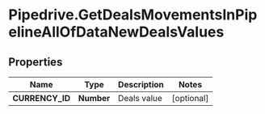 # Pipedrive.GetDealsMovementsInPipelineAllOfDataNewDealsValues

## Properties

Name | Type | Description | Notes
------------ | ------------- | ------------- | -------------
**CURRENCY_ID** | **Number** | Deals value | [optional] 



